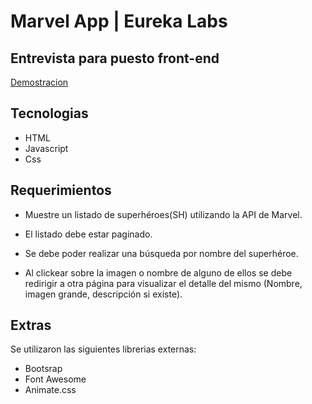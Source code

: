 # Marvel App | Eureka Labs

## Entrevista para puesto front-end  

[Demostracion](https://juanignaciosala-marvel.netlify.app/index.html)

## Tecnologias

- HTML
- Javascript
- Css

## Requerimientos

- Muestre un listado de superhéroes(SH) utilizando la API de Marvel.

- El listado debe estar paginado.

- Se debe poder realizar una búsqueda por nombre del superhéroe.

- Al clickear sobre la imagen o nombre de alguno de ellos se debe redirigir a otra página para visualizar el detalle del mismo (Nombre, imagen grande, descripción si existe).

## Extras

Se utilizaron las siguientes librerias externas:

- Bootsrap
- Font Awesome
- Animate.css

